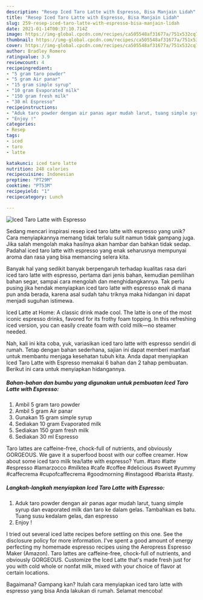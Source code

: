 ```yaml
---
description: "Resep Iced Taro Latte with Espresso, Bisa Manjain Lidah"
title: "Resep Iced Taro Latte with Espresso, Bisa Manjain Lidah"
slug: 259-resep-iced-taro-latte-with-espresso-bisa-manjain-lidah
date: 2021-01-14T00:37:10.714Z
image: https://img-global.cpcdn.com/recipes/ca505548af31677a/751x532cq70/iced-taro-latte-with-espresso-foto-resep-utama.jpg
thumbnail: https://img-global.cpcdn.com/recipes/ca505548af31677a/751x532cq70/iced-taro-latte-with-espresso-foto-resep-utama.jpg
cover: https://img-global.cpcdn.com/recipes/ca505548af31677a/751x532cq70/iced-taro-latte-with-espresso-foto-resep-utama.jpg
author: Bradley Romero
ratingvalue: 3.9
reviewcount: 4
recipeingredient:
- "5 gram taro powder"
- "5 gram Air panar"
- "15 gram simple syrup"
- "10 gram Evaporated milk"
- "150 gram fresh milk"
- "30 ml Espresso"
recipeinstructions:
- "Aduk taro powder dengan air panas agar mudah larut, tuang simple syrup dan evaporated milk dan taro ke dalam gelas. Tambahkan es batu. Tuang susu kedalam gelas, dan espresso"
- "Enjoy !"
categories:
- Resep
tags:
- iced
- taro
- latte

katakunci: iced taro latte 
nutrition: 248 calories
recipecuisine: Indonesian
preptime: "PT29M"
cooktime: "PT53M"
recipeyield: "1"
recipecategory: Lunch

---
```



![Iced Taro Latte with Espresso](https://img-global.cpcdn.com/recipes/ca505548af31677a/751x532cq70/iced-taro-latte-with-espresso-foto-resep-utama.jpg)

Sedang mencari inspirasi resep iced taro latte with espresso yang unik? Cara menyiapkannya memang tidak terlalu sulit namun tidak gampang juga. Jika salah mengolah maka hasilnya akan hambar dan bahkan tidak sedap. Padahal iced taro latte with espresso yang enak seharusnya mempunyai aroma dan rasa yang bisa memancing selera kita.

Banyak hal yang sedikit banyak berpengaruh terhadap kualitas rasa dari iced taro latte with espresso, pertama dari jenis bahan, kemudian pemilihan bahan segar, sampai cara mengolah dan menghidangkannya. Tak perlu pusing jika hendak menyiapkan iced taro latte with espresso enak di mana pun anda berada, karena asal sudah tahu triknya maka hidangan ini dapat menjadi suguhan istimewa.

Iced Latte at Home: A classic drink made cool. The latte is one of the most iconic espresso drinks, favored for its frothy foam topping. In this refreshing iced version, you can easily create foam with cold milk—no steamer needed.


Nah, kali ini kita coba, yuk, variasikan iced taro latte with espresso sendiri di rumah. Tetap dengan bahan sederhana, sajian ini dapat memberi manfaat untuk membantu menjaga kesehatan tubuh kita. Anda dapat menyiapkan Iced Taro Latte with Espresso memakai 6 bahan dan 2 tahap pembuatan. Berikut ini cara untuk menyiapkan hidangannya.

<!--inarticleads1-->

##### Bahan-bahan dan bumbu yang digunakan untuk pembuatan Iced Taro Latte with Espresso:

1. Ambil 5 gram taro powder
1. Ambil 5 gram Air panar
1. Gunakan 15 gram simple syrup
1. Sediakan 10 gram Evaporated milk
1. Sediakan 150 gram fresh milk
1. Sediakan 30 ml Espresso


Taro lattes are caffeine-free, chock-full of nutrients, and obviously GORGEOUS. We gave it a superfood boost with our coffee creamer. How about some iced taro milk tea/latte with espresso? Yum. #taro #latte #espresso #lamarzocco #milktea #cafe #coffee #delicious #sweet #yummy #caffecrema #cupofcaffecrema #goodmorning #instagood #barista #tasty. 

<!--inarticleads2-->

##### Langkah-langkah menyiapkan Iced Taro Latte with Espresso:

1. Aduk taro powder dengan air panas agar mudah larut, tuang simple syrup dan evaporated milk dan taro ke dalam gelas. Tambahkan es batu. Tuang susu kedalam gelas, dan espresso
1. Enjoy !


I tried out several iced latte recipes before settling on this one. See the disclosure policy for more information. I&#39;ve spent a good amount of energy perfecting my homemade espresso recipes using the Aeropress Espresso Maker (Amazon). Taro lattes are caffeine-free, chock-full of nutrients, and obviously GORGEOUS. Customize the Iced Latte that&#39;s made fresh just for you with cold whole or nonfat milk, mixed with your choice of flavor at certain locations. 

Bagaimana? Gampang kan? Itulah cara menyiapkan iced taro latte with espresso yang bisa Anda lakukan di rumah. Selamat mencoba!
